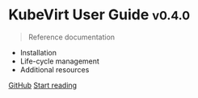 # KubeVirt User Guide <small>v0.4.0</small>

> Reference documentation

* Installation
* Life-cycle management
* Additional resources

[GitHub](https://github.com/kubevirt)
[Start reading](#Introduction)
